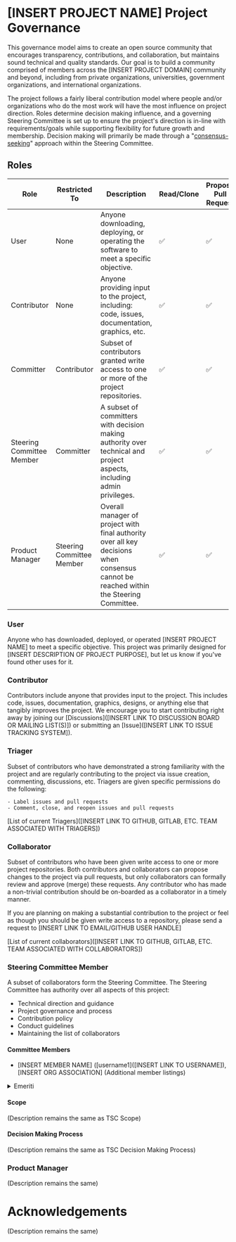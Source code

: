 # [INSERT PROJECT NAME] Project Governance

This governance model aims to create an open source community that encourages transparency, contributions, and collaboration, but maintains sound technical and quality standards. Our goal is to build a community comprised of members across the [INSERT PROJECT DOMAIN] community and beyond, including from private organizations, universities, government organizations, and international organizations.

The project follows a fairly liberal contribution model where people and/or organizations who do the most work will have the most influence on project direction. Roles determine decision making influence, and a governing Steering Committee is set up to ensure the project's direction is in-line with requirements/goals while supporting flexibility for future growth and membership. Decision making will primarily be made through a "[consensus-seeking](https://en.wikipedia.org/wiki/Consensus-seeking_decision-making)" approach within the Steering Committee.

## Roles

| Role               | Restricted To | Description                                                                                                                                                                           | Read/Clone | Propose Pull Request | Comment in Tickets / Discussions | Triage | Review | Commit | Decisions                  |
| ------------------ | ------------- | ------------------------------------------------------------------------------------------------------------------------------------------------------------------------------------- | ---------- | -------------------- | -------------------------------- | ------ | ------ | ------ | ------------------------- |
| User               | None          | Anyone downloading, deploying, or operating the software to meet a specific objective.                                                                                                | ✅          | ✅                    | ✅                               | ❌       | ❌      | ❌      | ❌                         |
| Contributor        | None          | Anyone providing input to the project, including: code, issues, documentation, graphics, etc.                                                                                         | ✅          | ✅                    | ✅                               | ❌       | ❌      | ❌      | ❌                         |
| Committer       | Contributor   | Subset of contributors granted write access to one or more of the project repositories.                                                                                               | ✅          | ✅                    | ✅                               | ✅       | ✅      | ✅      | ❌                         |
| Steering Committee Member | Committer  | A subset of committers with decision making authority over technical and project aspects, including admin privileges.                                                               | ✅          | ✅                    | ✅                               | ✅       | ✅      | ✅      | ✅                         |
| Product Manager    | Steering Committee Member  | Overall manager of project with final authority over all key decisions when consensus cannot be reached within the Steering Committee.                                                 | ✅          | ✅                    | ✅                               | ✅       | ✅      | ✅      | ✅                         |

### User

Anyone who has downloaded, deployed, or operated [INSERT PROJECT NAME] to meet a specific objective. This project was primarily designed for [INSERT DESCRIPTION OF PROJECT PURPOSE], but let us know if you've found other uses for it.  

### Contributor

Contributors include anyone that provides input to the project. This includes code, issues, documentation, graphics, designs, or anything else that tangibly improves the project. We encourage you to start contributing right away by joining our [Discussions]([INSERT LINK TO DISCUSSION BOARD OR MAILING LIST(S)]) or submitting an [Issue]([INSERT LINK TO ISSUE TRACKING SYSTEM]). 

### Triager

Subset of contributors who have demonstrated a strong familiarity with the project and are regularly contributing to the project via issue creation, commenting, discussions, etc. Triagers are given specific permissions do the following:

    - Label issues and pull requests
    - Comment, close, and reopen issues and pull requests

[List of current Triagers]([INSERT LINK TO GITHUB, GITLAB, ETC. TEAM ASSOCIATED WITH TRIAGERS])
 
### Collaborator

Subset of contributors who have been given write access to one or more project repositories. Both contributors and collaborators can propose changes to the project via pull requests, but only collaborators can formally review and approve (merge) these requests. Any contributor who has made a non-trivial contribution should be on-boarded as a collaborator in a timely manner. 

If you are planning on making a substantial contribution to the project or feel as though you should be given write access to a repository, please send a request to [INSERT LINK TO EMAIL/GITHUB USER HANDLE]

[List of current collaborators]([INSERT LINK TO GITHUB, GITLAB, ETC. TEAM ASSOCIATED WITH COLLABORATORS])

### Steering Committee Member

A subset of collaborators form the Steering Committee. The Steering Committee has authority over all aspects of this project:

- Technical direction and guidance
- Project governance and process
- Contribution policy
- Conduct guidelines
- Maintaining the list of collaborators

#### Committee Members
- [INSERT MEMBER NAME] ([username1]([INSERT LINK TO USERNAME]), [INSERT ORG ASSOCIATION]
(Additional member listings)

<details>
<summary>Emeriti</summary>
#### Committee Emeriti
- [INSERT MEMBER NAME] ([username1]([INSERT LINK TO USERNAME]), [INSERT ORG ASSOCIATION]
(Additional member listings)
</details>

#### Scope
(Description remains the same as TSC Scope)

#### Decision Making Process
(Description remains the same as TSC Decision Making Process)

### Product Manager
(Description remains the same)

# Acknowledgements
(Description remains the same)